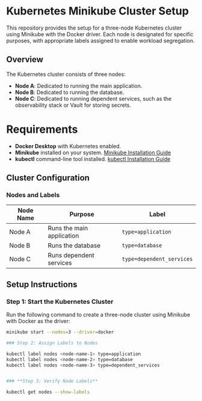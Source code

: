 # Kubernetes Minikube Cluster Setup
This repository provides the setup for a three-node Kubernetes cluster using Minikube with the Docker driver. Each node is designated for specific purposes, with appropriate labels assigned to enable workload segregation.

## Overview

The Kubernetes cluster consists of three nodes:
- **Node A**: Dedicated to running the main application.
- **Node B**: Dedicated to running the database.
- **Node C**: Dedicated to running dependent services, such as the observability stack or Vault for storing secrets.


# Requirements

- **Docker Desktop** with Kubernetes enabled.
- **Minikube** installed on your system. [Minikube Installation Guide](https://minikube.sigs.k8s.io/docs/start/)
- **kubectl** command-line tool installed. [kubectl Installation Guide](https://kubernetes.io/docs/tasks/tools/install-kubectl/)

## Cluster Configuration

### Nodes and Labels

| **Node Name** | **Purpose**                  | **Label**               |
|---------------|------------------------------|-------------------------|
| Node A        | Runs the main application    | `type=application`      |
| Node B        | Runs the database            | `type=database`         |
| Node C        | Runs dependent services      | `type=dependent_services` |


## Setup Instructions

### Step 1: Start the Kubernetes Cluster
Run the following command to create a three-node cluster using Minikube with Docker as the driver:
```bash
minikube start --nodes=3 --driver=docker

### Step 2: Assign Labels to Nodes

kubectl label nodes <node-name-1> type=application
kubectl label nodes <node-name-2> type=database
kubectl label nodes <node-name-3> type=dependent_services


### **Step 3: Verify Node Labels**

kubectl get nodes --show-labels
